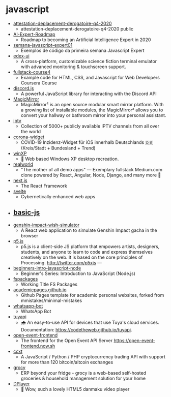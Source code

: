 # javascript
- [attestation-deplacement-derogatoire-q4-2020](https://github.com/LAB-MI/attestation-deplacement-derogatoire-q4-2020)
  - attestation-deplacement-derogatoire-q4-2020 public
- [AI-Expert-Roadmap](https://github.com/AMAI-GmbH/AI-Expert-Roadmap)
  - Roadmap to becoming an Artificial Intelligence Expert in 2020
- [semana-javascript-expert01](https://github.com/ErickWendel/semana-javascript-expert01)
  - Exemplos de código da primeira semana Javascript Expert
- [edex-ui](https://github.com/GitSquared/edex-ui)
  - A cross-platform, customizable science fiction terminal emulator with advanced monitoring & touchscreen support.
- [fullstack-course4](https://github.com/jhu-ep-coursera/fullstack-course4)
  - Example code for HTML, CSS, and Javascript for Web Developers Coursera Course
- [discord.js](https://github.com/discordjs/discord.js)
  - A powerful JavaScript library for interacting with the Discord API
- [MagicMirror](https://github.com/MichMich/MagicMirror)
  - MagicMirror² is an open source modular smart mirror platform. With a growing list of installable modules, the MagicMirror² allows you to convert your hallway or bathroom mirror into your personal assistant.
- [iptv](https://github.com/iptv-org/iptv)
  - Collection of 5000+ publicly available IPTV channels from all over the world
- [corona-widget](https://github.com/rphl/corona-widget)
  - COVID-19 Inzidenz-Widget für iOS innerhalb Deutschlands 🇩🇪 (Kreis/Stadt + Bundesland + Trend)
- [winXP](https://github.com/ShizukuIchi/winXP)
  - 🏁 Web based Windows XP desktop recreation.
- [realworld](https://github.com/gothinkster/realworld)
  - "The mother of all demo apps" — Exemplary fullstack Medium.com clone powered by React, Angular, Node, Django, and many more 🏅
- [next.js](https://github.com/vercel/next.js)
  - The React Framework
- [svelte](https://github.com/sveltejs/svelte)
  - Cybernetically enhanced web apps
- [basic-js](https://github.com/AlreadyBored/basic-js)
  - 
- [genshin-impact-wish-simulator](https://github.com/uzair-ashraf/genshin-impact-wish-simulator)
  - A React web application to simulate Genshin Impact gacha in the browser
- [p5.js](https://github.com/processing/p5.js)
  - p5.js is a client-side JS platform that empowers artists, designers, students, and anyone to learn to code and express themselves creatively on the web. It is based on the core principles of Processing. http://twitter.com/p5xjs —
- [beginners-intro-javascript-node](https://github.com/microsoft/beginners-intro-javascript-node)
  - Beginner's Series: Introduction to JavaScript (Node.js)
- [fspackages](https://github.com/Working-Title-MSFS-Mods/fspackages)
  - Working Title FS Packages
- [academicpages.github.io](https://github.com/academicpages/academicpages.github.io)
  - Github Pages template for academic personal websites, forked from mmistakes/minimal-mistakes
- [whatsapp-bot](https://github.com/MhankBarBar/whatsapp-bot)
  - WhatsApp Bot
- [tuyapi](https://github.com/codetheweb/tuyapi)
  - 🌧 An easy-to-use API for devices that use Tuya's cloud services. Documentation: https://codetheweb.github.io/tuyapi.
- [open-event-frontend](https://github.com/fossasia/open-event-frontend)
  - The frontend for the Open Event API Server https://open-event-frontend.now.sh
- [ccxt](https://github.com/ccxt/ccxt)
  - A JavaScript / Python / PHP cryptocurrency trading API with support for more than 120 bitcoin/altcoin exchanges
- [grocy](https://github.com/grocy/grocy)
  - ERP beyond your fridge - grocy is a web-based self-hosted groceries & household management solution for your home
- [DPlayer](https://github.com/MoePlayer/DPlayer)
  - 🍭 Wow, such a lovely HTML5 danmaku video player
